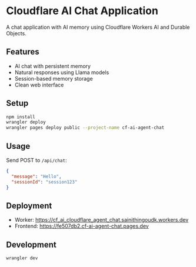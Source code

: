 # Cloudflare AI Chat Application

A chat application with AI memory using Cloudflare Workers AI and Durable Objects.

## Features

- AI chat with persistent memory
- Natural responses using Llama models
- Session-based memory storage
- Clean web interface

## Setup

```bash
npm install
wrangler deploy
wrangler pages deploy public --project-name cf-ai-agent-chat
```

## Usage

Send POST to `/api/chat`:
```json
{
  "message": "Hello",
  "sessionId": "session123"
}
```

## Deployment

- Worker: https://cf_ai_cloudflare_agent_chat.sainithingoudk.workers.dev
- Frontend: https://fe507db2.cf-ai-agent-chat.pages.dev

## Development

```bash
wrangler dev
```